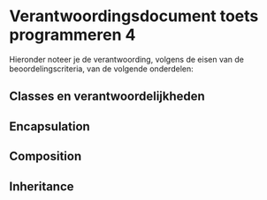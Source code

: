 # Verantwoordingsdocument toets programmeren 4

Hieronder noteer je de verantwoording, volgens de eisen van de beoordelingscriteria, van de volgende onderdelen: 

## Classes en verantwoordelijkheden



## Encapsulation



## Composition



## Inheritance